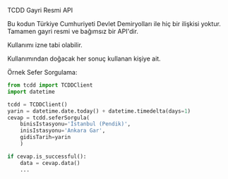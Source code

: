 TCDD Gayri Resmi API

Bu kodun Türkiye Cumhuriyeti Devlet Demiryolları ile hiç bir ilişkisi yoktur. Tamamen gayri resmi ve bağımsız bir API'dir. 

Kullanımı izne tabi olabilir. 

Kullanımından doğacak her sonuç kullanan kişiye ait.

Örnek Sefer Sorgulama:
```python
from tcdd import TCDDClient
import datetime

tcdd = TCDDClient()
yarin = datetime.date.today() + datetime.timedelta(days=1)
cevap = tcdd.seferSorgula(
    binisIstasyonu='İstanbul (Pendik)', 
    inisIstasyonu='Ankara Gar', 
    gidisTarih=yarin
    )

if cevap.is_successful():
    data = cevap.data()
    ...
```